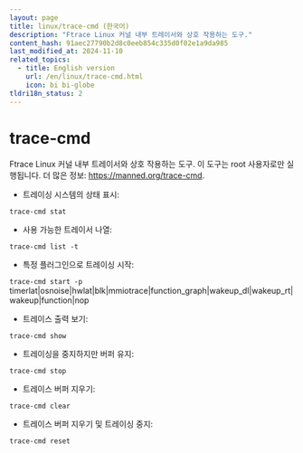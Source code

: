 ```yaml
---
layout: page
title: linux/trace-cmd (한국어)
description: "Ftrace Linux 커널 내부 트레이서와 상호 작용하는 도구."
content_hash: 91aec27790b2d8c0eeb854c335d0f02e1a9da985
last_modified_at: 2024-11-10
related_topics:
  - title: English version
    url: /en/linux/trace-cmd.html
    icon: bi bi-globe
tldri18n_status: 2
---
```

# trace-cmd

Ftrace Linux 커널 내부 트레이서와 상호 작용하는 도구.
이 도구는 root 사용자로만 실행됩니다.
더 많은 정보: <https://manned.org/trace-cmd>.

- 트레이싱 시스템의 상태 표시:

`trace-cmd stat`

- 사용 가능한 트레이서 나열:

`trace-cmd list -t`

- 특정 플러그인으로 트레이싱 시작:

`trace-cmd start -p `<span class="tldr-var badge badge-pill bg-dark-lm bg-white-dm text-white-lm text-dark-dm font-weight-bold">timerlat|osnoise|hwlat|blk|mmiotrace|function_graph|wakeup_dl|wakeup_rt|wakeup|function|nop</span>

- 트레이스 출력 보기:

`trace-cmd show`

- 트레이싱을 중지하지만 버퍼 유지:

`trace-cmd stop`

- 트레이스 버퍼 지우기:

`trace-cmd clear`

- 트레이스 버퍼 지우기 및 트레이싱 중지:

`trace-cmd reset`
